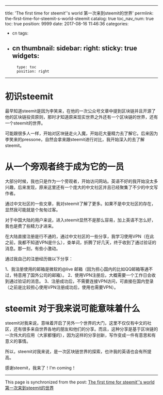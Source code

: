 
---
title: 'The first time for steemit''s world 第一次来到steemit的世界'
permlink: the-first-time-for-steemit-s-world-steemit
catalog: true
toc_nav_num: true
toc: true
position: 9999
date: 2017-08-16 11:46:36
categories:
- cn
tags:
- cn
thumbnail: 
sidebar:
    right:
        sticky: true
widgets:
    -
        type: toc
        position: right
---


#  初识steemit
最早知道steemit是因为李笑来，在他的一次公众号文章中提到区块链并且开源了他的区块链投资原则，那时才知道原来现实世界之外还有一个区块链的世界，还有一个steemit的世界。

可能跟很多人一样，开始对区块链走火入魔，开始花大量精力去了解它。后来因为李笑来的pressone，自然会拿来跟steemit进行对比，我开始深入的去了解steemit。


# 从一个旁观者终于成为它的一员

大部分时候，我也只是作为一个旁观者，开始访问网站。英语不好的我开始没太多兴趣，后来发现，原来这里还有一个庞大的中文社区并且已经聚集了不少的中文写作者。

通过中文社区的一些文章，我对steemit了解了更多。如果不是中文社区的存在，显然我可能就是个匆匆过客。


对于中国大陆的用户来说，进入steemit显然不是那么容易，加上英语不怎么好，我也是费了些精力才进来。

在大陆直接注册是行不通的，通过中文社区的一些分享，我学习使用VPN（在此之前，我都不知道VPN是什么），查单词，折腾了好几天，终于收到了通过验证的消息。那一刻，有些小激动。

通过我自己的注册经历做以下分享：

1、我注册使用的邮箱是微软的@live 邮箱（因为担心国内的比如QQ邮箱等通不过，特意用了国外公司的邮箱）。
2、使用VPN注册后，大概需要一个工作日会收到通过验证的消息。
3、注册成功后，不需要连接VPN访问，可直接在国内登录（之前是比较担心使用VPN注册成功后，使用也需要VPN）。


# steemit 对于我来说可能意味着什么
steemit对我来说，意味着开启了另外一个世界的大门，这里不仅仅有中文的社区，还有很多来自世界各地的朋友和他们的分享。而且，这种分享是基于区块链的一次伟大的应用（大家都懂的），因为这样的分享创新，写作变成一件有意思和有意义的事情。

所以，steemit对我来说，是一次区块链世界的探索，也许我的英语也会有所提高。

感谢steemit，我来了！I'm  coming！

- - -

This page is synchronized from the post: [The first time for steemit''s world 第一次来到steemit的世界](https://steemit.com/@yellowbird/the-first-time-for-steemit-s-world-steemit)

